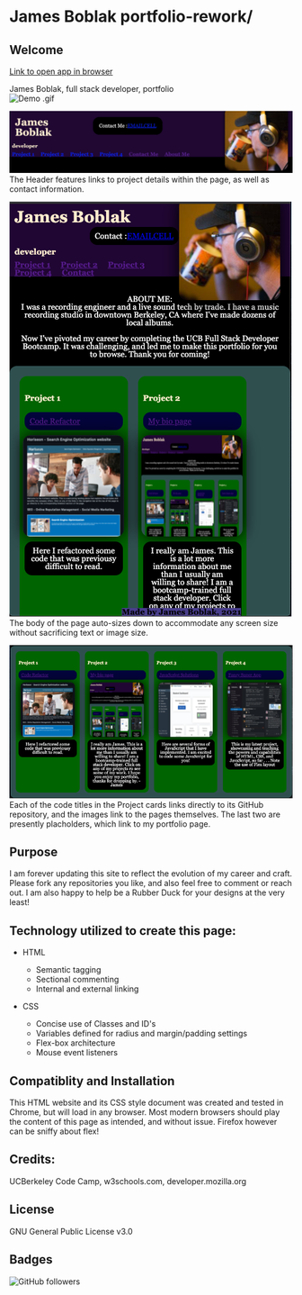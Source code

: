 # James Boblak portfolio-rework/
## Welcome
[Link to open app in browser](https://jamesboblak.github.io/portfolio-rework/)  

James Boblak, full stack developer, portfolio  
![Demo .gif](./images/James-Boblak-Bio_gif3.gif)  
<!-- Header image -->
![James Boblak, full stack developer, portfolio](./images/JamesBoblak_header.png)\
The Header features links to project details within the page, as well as contact information.  

<!-- Body information -->
![Body of page](./images/James-Boblak_body_scrunch.png)  
The body of the page auto-sizes down to accommodate any screen size without sacrificing text or image size.  

<!-- Card information -->
![Cards](./images/James-Boblak_cards.png)  
Each of the code titles in the Project cards links directly to its GitHub repository, and the images link to the pages themselves.  The last two are presently placholders, which link to my portfolio page.  

<!-- Statement of purpose -->
## Purpose
I am forever updating this site to reflect the evolution of my career and craft.  Please fork any repositories you like, and also feel free to comment or reach out.  I am also happy to help be a Rubber Duck for your designs at the very least!

## Technology utilized to create this page:
<!-- HTML Pionts -->
* HTML
    * Semantic tagging
    * Sectional commenting
    * Internal and external linking

    <!-- CSS Points -->
* CSS
    * Concise use of Classes and ID's
    * Variables defined for radius and margin/padding settings
    * Flex-box architecture
    * Mouse event listeners

<!-- Browser compatiblity -->
## Compatiblity and Installation
This HTML website and its CSS style document was created and tested in Chrome, but will load in any browser.  Most modern browsers should play the content of this page as intended, and without issue.  Firefox however can be sniffy about flex!

## Credits:
UCBerkeley Code Camp, w3schools.com, developer.mozilla.org

## License
GNU General Public License v3.0

## Badges
![GitHub followers](https://img.shields.io/github/followers/jamesboblak?style=social)